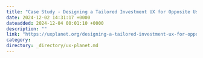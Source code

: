 ```yaml
---
title: "Case Study - Designing a Tailored Investment UX for Opposite Users"
date: 2024-12-02 14:31:17 +0000
dateadded: 2024-12-04 00:01:10 +0000
description: ""
link: "https://uxplanet.org/designing-a-tailored-investment-ux-for-opposite-users-58379bf805dd?source=rss----819cc2aaeee0---4"
category:
directory: _directory/ux-planet.md
---
```

